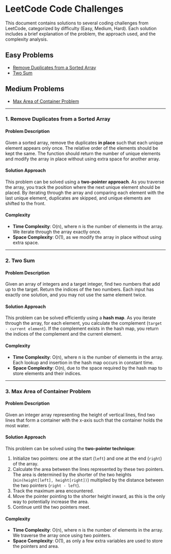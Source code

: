 # LeetCode Code Challenges

This document contains solutions to several coding challenges from LeetCode, categorized by difficulty (Easy, Medium, Hard). Each solution includes a brief explanation of the problem, the approach used, and the complexity analysis.

## Easy Problems

- [Remove Duplicates from a Sorted Array](#1-remove-duplicates-from-a-sorted-array)
- [Two Sum](#2-two-sum)

## Medium Problems

- [Max Area of Container Problem](#3-max-area-of-container-problem)

---

### 1. Remove Duplicates from a Sorted Array

#### Problem Description
Given a sorted array, remove the duplicates **in place** such that each unique element appears only once. The relative order of the elements should be kept the same. The function should return the number of unique elements and modify the array in place without using extra space for another array.

#### Solution Approach
This problem can be solved using a **two-pointer approach**. As you traverse the array, you track the position where the next unique element should be placed. By iterating through the array and comparing each element with the last unique element, duplicates are skipped, and unique elements are shifted to the front.

#### Complexity

- **Time Complexity**: O(n), where n is the number of elements in the array. We iterate through the array exactly once.
- **Space Complexity**: O(1), as we modify the array in place without using extra space.

---

### 2. Two Sum

#### Problem Description
Given an array of integers and a target integer, find two numbers that add up to the target. Return the indices of the two numbers. Each input has exactly one solution, and you may not use the same element twice.

#### Solution Approach
This problem can be solved efficiently using a **hash map**. As you iterate through the array, for each element, you calculate the complement (`target - current element`). If the complement exists in the hash map, you return the indices of the complement and the current element.

#### Complexity

- **Time Complexity**: O(n), where n is the number of elements in the array. Each lookup and insertion in the hash map occurs in constant time.
- **Space Complexity**: O(n), due to the space required by the hash map to store elements and their indices.

---

### 3. Max Area of Container Problem

#### Problem Description
Given an integer array representing the height of vertical lines, find two lines that form a container with the x-axis such that the container holds the most water.

#### Solution Approach
This problem can be solved using the **two-pointer technique**:
1. Initialize two pointers: one at the start (`left`) and one at the end (`right`) of the array.
2. Calculate the area between the lines represented by these two pointers. The area is determined by the shorter of the two heights (`min(height[left], height[right])`) multiplied by the distance between the two pointers (`right - left`).
3. Track the maximum area encountered.
4. Move the pointer pointing to the shorter height inward, as this is the only way to potentially increase the area.
5. Continue until the two pointers meet.

#### Complexity

- **Time Complexity**: O(n), where n is the number of elements in the array. We traverse the array once using two pointers.
- **Space Complexity**: O(1), as only a few extra variables are used to store the pointers and area.
